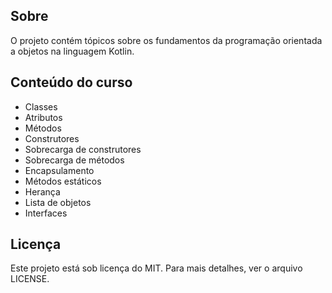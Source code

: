 ## Sobre
O projeto contém tópicos sobre os fundamentos da programação orientada a objetos na linguagem Kotlin.

## Conteúdo do curso
* Classes
* Atributos
* Métodos
* Construtores
* Sobrecarga de construtores
* Sobrecarga de métodos
* Encapsulamento
* Métodos estáticos
* Herança
* Lista de objetos
* Interfaces

## Licença
Este projeto está sob licença do MIT. Para mais detalhes, ver o arquivo LICENSE.
